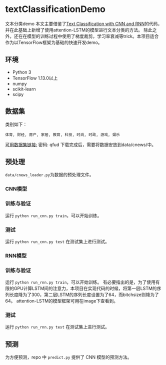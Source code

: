 # textClassificationDemo
文本分类demo
本文主要借鉴了[Text Classification with CNN and RNN](https://github.com/gaussic/text-classification-cnn-rnn)的代码，并在此基础上新增了使用attention-LSTM的模型进行文本分类的方法。
除此之外，还在在模型的训练过程中使用了梯度裁剪，学习率衰减等trick。本项目适合作为以TensorFlow框架为基础的快速开发demo。
## 环境

- Python 3
- TensorFlow 1.13.0以上
- numpy
- scikit-learn
- scipy
## 数据集

类别如下：

```
体育, 财经, 房产, 家居, 教育, 科技, 时尚, 时政, 游戏, 娱乐
```
 [可用数据集链接:](https://pan.baidu.com/s/1hugrfRu) 密码: qfud
 下载完成后，需要将数据安放到data/cnews/中。
## 预处理

`data/cnews_loader.py`为数据的预处理文件。

### CNN模型
### 训练与验证
运行 `python run_cnn.py train`，可以开始训练。
### 测试
运行 `python run_cnn.py test` 在测试集上进行测试。

### RNN模型
### 训练与验证
运行 `python run_rnn.py train`，可以开始训练。
有必要指出的是，为了使用有限的GPU计算LSTM间的注意力，本项目在实现代码的时候，将第一层LSTM的序列长度降为了300，第二层LSTM的序列长度设置为了64，而bitchsize则降为了64。
attention-LSTM的模型框架可用在image下查看到。
### 测试
运行 `python run_rnn.py test` 在测试集上进行测试。

## 预测
为方便预测，repo 中 `predict.py` 提供了 CNN 模型的预测方法。
